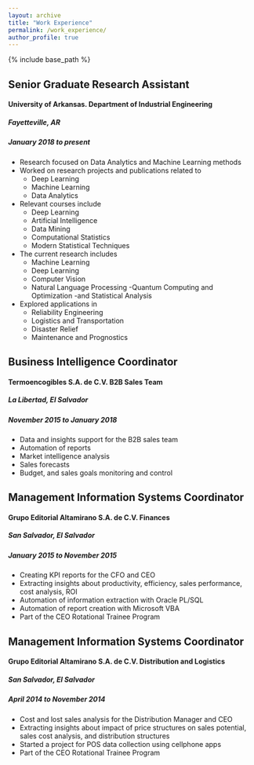```yaml
---
layout: archive
title: "Work Experience"
permalink: /work_experience/
author_profile: true
---
```


{% include base_path %}
<!--
{% for post in site.education reversed %}
  {% include archive-single.html %}
{% endfor %} -->

## Senior Graduate Research Assistant
#### University of Arkansas. Department of Industrial Engineering 
##### Fayetteville, AR
##### January 2018 to present

- Research focused on Data Analytics and Machine Learning methods
- Worked on research projects and publications related to 
	- Deep Learning
	- Machine Learning
	- Data Analytics
- Relevant courses include 
	- Deep Learning
	- Artificial Intelligence
	- Data Mining
	- Computational Statistics
	- Modern Statistical Techniques
- The current research includes
	- Machine Learning
	- Deep Learning
	- Computer Vision
	- Natural Language Processing
	-Quantum Computing and Optimization
	-and Statistical Analysis
- Explored applications in 
	- Reliability Engineering
	- Logistics and Transportation
	- Disaster Relief
	- Maintenance and Prognostics	

## Business Intelligence Coordinator
#### Termoencogibles S.A. de C.V. B2B Sales Team
##### La Libertad, El Salvador
##### November 2015 to January 2018

- Data and insights support for the B2B sales team
- Automation of reports
- Market intelligence analysis
- Sales forecasts
- Budget, and sales goals monitoring and control

## Management Information Systems Coordinator
#### Grupo Editorial Altamirano S.A. de C.V. Finances
##### San Salvador, El Salvador
##### January 2015 to November 2015

- Creating KPI reports for the CFO and CEO 
- Extracting insights about productivity, efficiency, sales performance, cost analysis, ROI
- Automation of information extraction with Oracle PL/SQL
- Automation of report creation with Microsoft VBA
- Part of the CEO Rotational Trainee Program

## Management Information Systems Coordinator
#### Grupo Editorial Altamirano S.A. de C.V. Distribution and Logistics
##### San Salvador, El Salvador
##### April 2014 to November 2014

- Cost and lost sales analysis for the Distribution Manager and CEO
- Extracting insights about impact of price structures on sales potential, sales cost analysis, and distribution structures
- Started a project for POS data collection using cellphone apps
- Part of the CEO Rotational Trainee Program